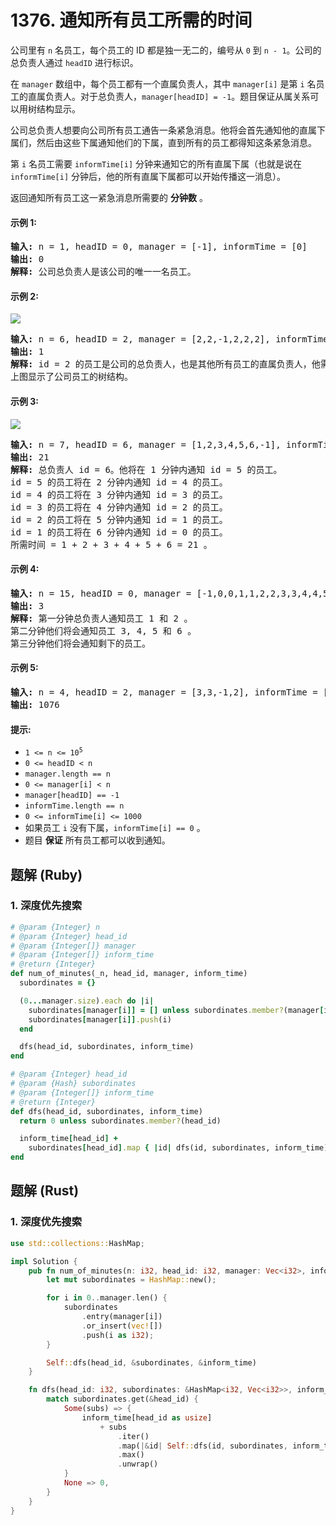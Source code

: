 # 1376. 通知所有员工所需的时间
公司里有 `n` 名员工，每个员工的 ID 都是独一无二的，编号从 `0` 到 `n - 1`。公司的总负责人通过 `headID` 进行标识。

在 `manager` 数组中，每个员工都有一个直属负责人，其中 `manager[i]` 是第 `i` 名员工的直属负责人。对于总负责人，`manager[headID] = -1`。题目保证从属关系可以用树结构显示。

公司总负责人想要向公司所有员工通告一条紧急消息。他将会首先通知他的直属下属们，然后由这些下属通知他们的下属，直到所有的员工都得知这条紧急消息。

第 `i` 名员工需要 `informTime[i]` 分钟来通知它的所有直属下属（也就是说在 `informTime[i]` 分钟后，他的所有直属下属都可以开始传播这一消息）。

返回通知所有员工这一紧急消息所需要的 **分钟数** 。

#### 示例 1:
<pre>
<strong>输入:</strong> n = 1, headID = 0, manager = [-1], informTime = [0]
<strong>输出:</strong> 0
<strong>解释:</strong> 公司总负责人是该公司的唯一一名员工。
</pre>

#### 示例 2:
![](https://assets.leetcode-cn.com/aliyun-lc-upload/uploads/2020/03/08/graph.png)
<pre>
<strong>输入:</strong> n = 6, headID = 2, manager = [2,2,-1,2,2,2], informTime = [0,0,1,0,0,0]
<strong>输出:</strong> 1
<strong>解释:</strong> id = 2 的员工是公司的总负责人，也是其他所有员工的直属负责人，他需要 1 分钟来通知所有员工。
上图显示了公司员工的树结构。
</pre>

#### 示例 3:
![](https://assets.leetcode-cn.com/aliyun-lc-upload/uploads/2020/03/08/1730_example_3_5.PNG)
<pre>
<strong>输入:</strong> n = 7, headID = 6, manager = [1,2,3,4,5,6,-1], informTime = [0,6,5,4,3,2,1]
<strong>输出:</strong> 21
<strong>解释:</strong> 总负责人 id = 6。他将在 1 分钟内通知 id = 5 的员工。
id = 5 的员工将在 2 分钟内通知 id = 4 的员工。
id = 4 的员工将在 3 分钟内通知 id = 3 的员工。
id = 3 的员工将在 4 分钟内通知 id = 2 的员工。
id = 2 的员工将在 5 分钟内通知 id = 1 的员工。
id = 1 的员工将在 6 分钟内通知 id = 0 的员工。
所需时间 = 1 + 2 + 3 + 4 + 5 + 6 = 21 。
</pre>

#### 示例 4:
<pre>
<strong>输入:</strong> n = 15, headID = 0, manager = [-1,0,0,1,1,2,2,3,3,4,4,5,5,6,6], informTime = [1,1,1,1,1,1,1,0,0,0,0,0,0,0,0]
<strong>输出:</strong> 3
<strong>解释:</strong> 第一分钟总负责人通知员工 1 和 2 。
第二分钟他们将会通知员工 3, 4, 5 和 6 。
第三分钟他们将会通知剩下的员工。
</pre>

#### 示例 5:
<pre>
<strong>输入:</strong> n = 4, headID = 2, manager = [3,3,-1,2], informTime = [0,0,162,914]
<strong>输出:</strong> 1076
</pre>

#### 提示:
* <code>1 <= n <= 10<sup>5</sup></code>
* `0 <= headID < n`
* `manager.length == n`
* `0 <= manager[i] < n`
* `manager[headID] == -1`
* `informTime.length == n`
* `0 <= informTime[i] <= 1000`
* 如果员工 `i` 没有下属，`informTime[i] == 0` 。
* 题目 **保证** 所有员工都可以收到通知。

## 题解 (Ruby)

### 1. 深度优先搜索
```Ruby
# @param {Integer} n
# @param {Integer} head_id
# @param {Integer[]} manager
# @param {Integer[]} inform_time
# @return {Integer}
def num_of_minutes(_n, head_id, manager, inform_time)
  subordinates = {}

  (0...manager.size).each do |i|
    subordinates[manager[i]] = [] unless subordinates.member?(manager[i])
    subordinates[manager[i]].push(i)
  end

  dfs(head_id, subordinates, inform_time)
end

# @param {Integer} head_id
# @param {Hash} subordinates
# @param {Integer[]} inform_time
# @return {Integer}
def dfs(head_id, subordinates, inform_time)
  return 0 unless subordinates.member?(head_id)

  inform_time[head_id] +
    subordinates[head_id].map { |id| dfs(id, subordinates, inform_time) }.max
end
```

## 题解 (Rust)

### 1. 深度优先搜索
```Rust
use std::collections::HashMap;

impl Solution {
    pub fn num_of_minutes(n: i32, head_id: i32, manager: Vec<i32>, inform_time: Vec<i32>) -> i32 {
        let mut subordinates = HashMap::new();

        for i in 0..manager.len() {
            subordinates
                .entry(manager[i])
                .or_insert(vec![])
                .push(i as i32);
        }

        Self::dfs(head_id, &subordinates, &inform_time)
    }

    fn dfs(head_id: i32, subordinates: &HashMap<i32, Vec<i32>>, inform_time: &Vec<i32>) -> i32 {
        match subordinates.get(&head_id) {
            Some(subs) => {
                inform_time[head_id as usize]
                    + subs
                        .iter()
                        .map(|&id| Self::dfs(id, subordinates, inform_time))
                        .max()
                        .unwrap()
            }
            None => 0,
        }
    }
}
```
